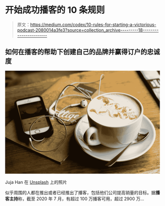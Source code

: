 # 开始成功播客的 10 条规则

> 原文：<https://medium.com/codex/10-rules-for-starting-a-victorious-podcast-2080014a3fe3?source=collection_archive---------18----------------------->

## 如何在播客的帮助下创建自己的品牌并赢得订户的忠诚度

![](img/875b4c28474826ebea5e07d1fad7c655.png)

Juja Han 在 [Unsplash](https://unsplash.com?utm_source=medium&utm_medium=referral) 上的照片

似乎周围的人都在推出或者已经推出了播客，包括他们公司提高销量的目标。据**播客主持**称，截至 2020 年 7 月，有超过 100 万播客可用，超过 2900 万…